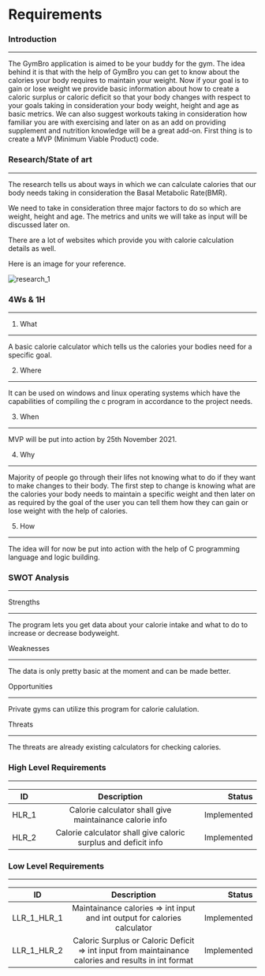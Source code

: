 #  **Requirements**

### **Introduction**
<hr>
The GymBro application is aimed to be your buddy for the gym. The idea behind it is that with the help of GymBro you can get to know about the calories your body requires to maintain your weight. Now if your goal is to gain or lose weight we provide basic information about how to create a caloric surplus or caloric deficit so that your body changes with respect to your goals taking in consideration your body weight, height and age as basic metrics. We can also suggest workouts taking in consideration how familiar you are with exercising and later on as an add on providing supplement and nutrition knowledge will be a great add-on. First thing is to create a MVP (Minimum Viable Product) code.

### **Research/State of art**
<hr>
The research tells us about ways in which we can calculate calories that our body needs taking in consideration the Basal Metabolic Rate(BMR).

We need to take in consideration three major factors to do so which are weight, height and age. The metrics and units we will take as input will be discussed later on.

There are a lot of websites which provide you with calorie calculation details as well.

Here is an image for your reference.

![research_1](https://user-images.githubusercontent.com/63052065/143007419-592d921d-fde1-47a0-b3e8-24bc45ea1f77.png)


### **4Ws &amp; 1H**
<hr>

1. What
<hr> 

A basic calorie calculator which tells us the calories your bodies need for a specific goal.

 2. Where
<hr>

It can be used on windows and linux operating systems which have the capabilities of compiling the c program in accordance to the project  needs.

 3. When
<hr>

MVP will be put into action by 25th  November 2021.

4. Why
<hr>

Majority of people go through their lifes not knowing what to do if they want to make changes to their body. The first step to change is knowing what are the calories your body needs to maintain a specific weight and then later on as required by the goal of the user you can tell them how they can gain or lose weight with the help of calories.

5. How
<hr>

The idea will for now be put into action with the help of C programming language and logic building.

### **SWOT Analysis**
<hr>

Strengths
<hr>

The program lets you get data about your calorie intake and what to do to increase or decrease bodyweight.

Weaknesses
<hr>

The data is only pretty basic at the  moment and can be made better.

Opportunities
<hr>

Private gyms can utilize this program for calorie calulation.

Threats
<hr>
The threats are already existing calculators for checking calories.

### __High Level Requirements__
<hr>

| ID            | Description   | Status  |
| ------------- |:-------------:| -------:|
| HLR_1         | Calorie calculator shall give maintainance calorie info| Implemented |
| HLR_2         | Calorie calculator shall give caloric surplus and deficit info | Implemented    |


### **Low Level Requirements**
<hr>

| ID            | Description   | Status  |
| ------------- |:-------------:| -------:|
| LLR_1_HLR_1         | Maintainance calories => int input and int output for calories calculator | Implemented |
| LLR_1_HLR_2       |Caloric Surplus or Caloric Deficit => int input from maintainance calories and results in int format | Implemented    |
